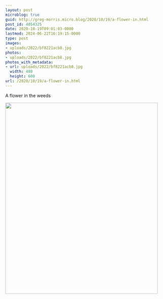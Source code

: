 ```yaml
---
layout: post
microblog: true
guid: http://greg-morris.micro.blog/2020/10/19/a-flower-in.html
post_id: 4054325
date: 2020-10-19T09:01:03-0000
lastmod: 2024-06-22T16:19:15-0000
type: post
images:
- uploads/2022/bf8221acb8.jpg
photos:
- uploads/2022/bf8221acb8.jpg
photos_with_metadata:
- url: uploads/2022/bf8221acb8.jpg
  width: 480
  height: 600
url: /2020/10/19/a-flower-in.html
---
```

A flower in the weeds

<img src="uploads/2022/bf8221acb8.jpg" width="480" height="600" alt="">
